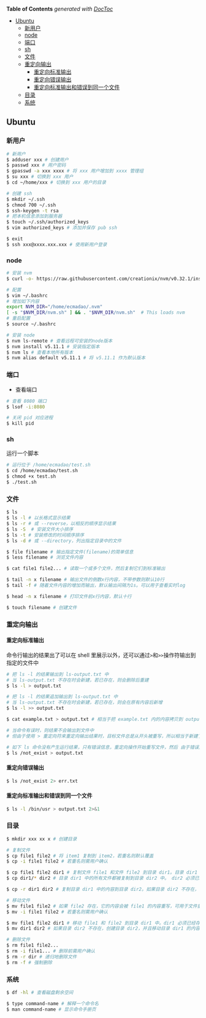 <!-- START doctoc generated TOC please keep comment here to allow auto update -->
<!-- DON'T EDIT THIS SECTION, INSTEAD RE-RUN doctoc TO UPDATE -->
**Table of Contents**  *generated with [DocToc](https://github.com/thlorenz/doctoc)*

- [Ubuntu](#ubuntu)
  - [新用户](#%E6%96%B0%E7%94%A8%E6%88%B7)
  - [node](#node)
  - [端口](#%E7%AB%AF%E5%8F%A3)
  - [sh](#sh)
  - [文件](#%E6%96%87%E4%BB%B6)
  - [重定向输出](#%E9%87%8D%E5%AE%9A%E5%90%91%E8%BE%93%E5%87%BA)
    - [重定向标准输出](#%E9%87%8D%E5%AE%9A%E5%90%91%E6%A0%87%E5%87%86%E8%BE%93%E5%87%BA)
    - [重定向错误输出](#%E9%87%8D%E5%AE%9A%E5%90%91%E9%94%99%E8%AF%AF%E8%BE%93%E5%87%BA)
    - [重定向标准输出和错误到同一个文件](#%E9%87%8D%E5%AE%9A%E5%90%91%E6%A0%87%E5%87%86%E8%BE%93%E5%87%BA%E5%92%8C%E9%94%99%E8%AF%AF%E5%88%B0%E5%90%8C%E4%B8%80%E4%B8%AA%E6%96%87%E4%BB%B6)
  - [目录](#%E7%9B%AE%E5%BD%95)
  - [系统](#%E7%B3%BB%E7%BB%9F)

<!-- END doctoc generated TOC please keep comment here to allow auto update -->

## Ubuntu

### 新用户

```bash
# 新用户
$ adduser xxx # 创建用户
$ passwd xxx # 用户密码
$ gpasswd -a xxx xxxx # 将 xxx 用户增加到 xxxx 管理组
$ su xxx # 切换到 xxx 用户
$ cd ~/home/xxx # 切换到 xxx 用户的目录

# 创建 ssh
$ mkdir ~/.ssh
$ chmod 700 ~/.ssh
$ ssh-keygen -t rsa
# 把本机信息添加到服务器
$ touch ~/.ssh/authorized_keys
$ vim authorized_keys # 添加并保存 pub ssh

$ exit
$ ssh xxx@xxxx.xxx.xxx # 使用新用户登录
```

### node

```bash
# 安装 nvm
$ curl -o- https://raw.githubusercontent.com/creationix/nvm/v0.32.1/install.sh | bash

# 配置
$ vim ~/.bashrc
# 增加如下内容
export NVM_DIR="/home/ecmadao/.nvm"
[ -s "$NVM_DIR/nvm.sh" ] && . "$NVM_DIR/nvm.sh"  # This loads nvm
# 重启配置
$ source ~/.bashrc

# 安装 node
$ nvm ls-remote # 查看远程可安装的node版本
$ nvm install v5.11.1 # 安装指定版本
$ nvm ls # 查看本地所有版本
$ nvm alias default v5.11.1 # 将 v5.11.1 作为默认版本
```

### 端口

- 查看端口

```bash
# 查看 8080 端口
$ lsof -i:8080

# 关闭 pid 对应进程
$ kill pid
```

### sh

运行一个脚本

```bash
# 运行位于 /home/ecmadao/test.sh
$ cd /home/ecmadao/test.sh
$ chmod +x test.sh
$ ./test.sh
```

### 文件

```bash
$ ls
$ ls -l # 以长格式显示结果
$ ls -r # 或 --reverse，以相反的顺序显示结果
$ ls -S  # 安装文件大小排序
$ ls -t # 安装修改的时间顺序排序
$ ls -d # 或 --directory，列出指定目录中的文件
```

```bash
$ file filename # 输出指定文件(filename)的简单信息
$ less filename # 浏览文件内容
```

```bash
$ cat file1 file2... # 读取一个或多个文件，然后复制它们到标准输出

$ tail -n x filename # 输出文件的倒数x行内容，不带参数则默认10行
$ tail -f # 随着文件内容的增加而输出，默认输出间隔为1s。可以用于查看实时log

$ head -n x filename # 打印文件前x行内容，默认十行
```

```bash
$ touch filename # 创建文件
```

### 重定向输出

#### 重定向标准输出

命令行输出的结果出了可以在 shell 里展示以外，还可以通过`>`和`>>`操作符输出到指定的文件中

```bash
# 把 ls -l 的结果输出到 ls-output.txt 中
# 当 ls-output.txt 不存在时会新建，若已存在，则会删除后重建
$ ls -l > output.txt

# 把 ls -l 的结果追加输出到 ls-output.txt 中
# 当 ls-output.txt 不存在时会新建，若已存在，则会在原有内容后新增
$ ls -l >> output.txt

$ cat example.txt > output.txt # 相当于把 example.txt 内的内容拷贝到 output.txt 中
```

```bash
# 当命令有误时，则结果不会输出到文件中
# 但由于使用 > 重定向符来重定向输出结果时，目标文件总是从开头被重写，所以相当于新建了文件

# 如下 ls 命令没有产生运行结果，只有错误信息，重定向操作开始重写文件，然后 由于错误而停止，导致文件内容删除
$ ls /not_exist > output.txt
```

#### 重定向错误输出

```bash
$ ls /not_exist 2> err.txt
```

#### 重定向标准输出和错误到同一个文件

```bash
$ ls -l /bin/usr > output.txt 2>&1
```

### 目录

```bash
$ mkdir xxx xx x # 创建目录
```

```bash
# 复制文件
$ cp file1 file2 # 将 item1 复制到 item2，若重名则默认覆盖
$ cp -i file1 file2 # 若重名则需用户确认

$ cp file1 file2 dir1 # 复制文件 file1 和文件 file2 到目录 dir1。目录 dir1 必须存在
$ cp dir1/* dir2 # 目录 dir1 中的所有文件都被复制到目录 dir2 中。 dir2 必须已经存在

$ cp -r dir1 dir2 # 复制目录 dir1 中的内容到目录 dir2。如果目录 dir2 不存在， 创建目录 dir2
```

```bash
# 移动文件
$ mv file1 file2 # 如果 file2 存在，它的内容会被 file1 的内容重写，可用于文件重命名
$ mv -i file1 file2 # 若重名则需用户确认

$ mv file1 file2 dir1 # 移动 file1 和 file2 到目录 dir1 中。dir1 必须已经存在
$ mv dir1 dir2 # 如果目录 dir2 不存在，创建目录 dir2，并且移动目录 dir1 的内容到 目录 dir2 中，同时删除目录 dir1
```

```bash
# 删除文件
$ rm file1 file2...
$ rm -i file1... # 删除前需用户确认
$ rm -r dir # 递归地删除文件
$ rm -f # 强制删除
```

### 系统

```bash
$ df -hl # 查看磁盘剩余空间

$ type command-name # 解释一个命令名
$ man command-name # 显示命令手册页
```
